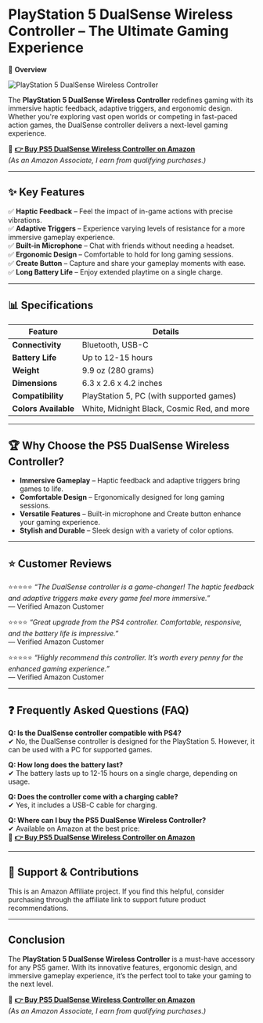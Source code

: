 # PlayStation 5 DualSense Wireless Controller – The Ultimate Gaming Experience

📌 **Overview**  

![PlayStation 5 DualSense Wireless Controller](https://m.media-amazon.com/images/I/6117SsHEKIL._SX522_.jpg) 

The **PlayStation 5 DualSense Wireless Controller** redefines gaming with its immersive haptic feedback, adaptive triggers, and ergonomic design. Whether you're exploring vast open worlds or competing in fast-paced action games, the DualSense controller delivers a next-level gaming experience.

🔗 **[👉 Buy PS5 DualSense Wireless Controller on Amazon](https://amzn.to/3RiClLd)**  
*(As an Amazon Associate, I earn from qualifying purchases.)*

---

## ✨ **Key Features**  

✅ **Haptic Feedback** – Feel the impact of in-game actions with precise vibrations.  
✅ **Adaptive Triggers** – Experience varying levels of resistance for a more immersive gameplay experience.  
✅ **Built-in Microphone** – Chat with friends without needing a headset.  
✅ **Ergonomic Design** – Comfortable to hold for long gaming sessions.  
✅ **Create Button** – Capture and share your gameplay moments with ease.  
✅ **Long Battery Life** – Enjoy extended playtime on a single charge.  

---

## 📊 **Specifications**  

| **Feature**               | **Details**                              |
|---------------------------|------------------------------------------|
| **Connectivity**          | Bluetooth, USB-C                         |
| **Battery Life**          | Up to 12-15 hours                        |
| **Weight**                | 9.9 oz (280 grams)                       |
| **Dimensions**            | 6.3 x 2.6 x 4.2 inches                  |
| **Compatibility**         | PlayStation 5, PC (with supported games) |
| **Colors Available**      | White, Midnight Black, Cosmic Red, and more |

---

## 🏆 **Why Choose the PS5 DualSense Wireless Controller?**  
- **Immersive Gameplay** – Haptic feedback and adaptive triggers bring games to life.  
- **Comfortable Design** – Ergonomically designed for long gaming sessions.  
- **Versatile Features** – Built-in microphone and Create button enhance your gaming experience.  
- **Stylish and Durable** – Sleek design with a variety of color options.  

---

## ⭐ **Customer Reviews**  

⭐️⭐️⭐️⭐️⭐️ *“The DualSense controller is a game-changer! The haptic feedback and adaptive triggers make every game feel more immersive.”*  
— Verified Amazon Customer  

⭐️⭐️⭐️⭐️ *“Great upgrade from the PS4 controller. Comfortable, responsive, and the battery life is impressive.”*  
— Verified Amazon Customer  

⭐️⭐️⭐️⭐️⭐️ *“Highly recommend this controller. It’s worth every penny for the enhanced gaming experience.”*  
— Verified Amazon Customer  

---

## ❓ **Frequently Asked Questions (FAQ)**  

**Q: Is the DualSense controller compatible with PS4?**  
✔ No, the DualSense controller is designed for the PlayStation 5. However, it can be used with a PC for supported games.  

**Q: How long does the battery last?**  
✔ The battery lasts up to 12-15 hours on a single charge, depending on usage.  

**Q: Does the controller come with a charging cable?**  
✔ Yes, it includes a USB-C cable for charging.  

**Q: Where can I buy the PS5 DualSense Wireless Controller?**  
✔ Available on Amazon at the best price:  
🔗 **[👉 Buy PS5 DualSense Wireless Controller on Amazon](https://amzn.to/3RiClLd)**

---

## 📢 **Support & Contributions**  
This is an Amazon Affiliate project. If you find this helpful, consider purchasing through the affiliate link to support future product recommendations.

---

## **Conclusion**  
The **PlayStation 5 DualSense Wireless Controller** is a must-have accessory for any PS5 gamer. With its innovative features, ergonomic design, and immersive gameplay experience, it’s the perfect tool to take your gaming to the next level.  

🔗 **[👉 Buy PS5 DualSense Wireless Controller on Amazon](https://amzn.to/3RiClLd)**  
*(As an Amazon Associate, I earn from qualifying purchases.)*